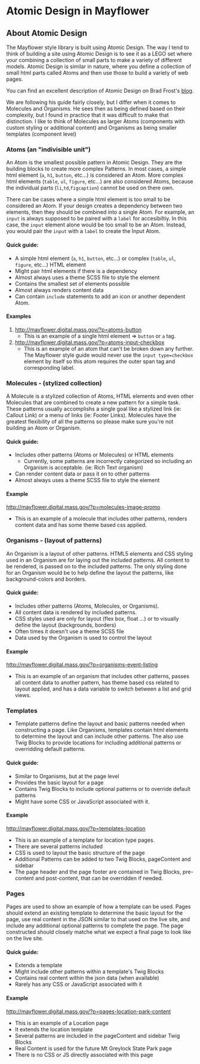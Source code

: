 # Atomic Design in Mayflower

## About Atomic Design
The Mayflower style library is built using Atomic Design. The way I tend to think of building a site using Atomic Design is to see it as a LEGO set where your combining a collection of small parts  to make a variety of different models.  Atomic Design is similar in nature, where you define a collection of small html parts called Atoms and then use those to build a variety of web pages. 

You can find an excellent description of Atomic Design on Brad Frost's [blog](http://atomicdesign.bradfrost.com/chapter-2/). 

We are following his guide fairly closely, but I differ when it comes to Molecules and Organisms. He sees then as being defined based on their complexity, but I found in practice that it was difficult to make that distinction.  I like to think of Molecules as larger Atoms (components with custom styling or additional content) and Organisms as being smaller templates (component level)  

### Atoms (an "indivisible unit")
An Atom is the smallest possible pattern in Atomic Design.  They are the building blocks to create more complex Patterns.  In most cases, a simple html element (`a`, `h1`, `button`, etc...) is considered an Atom.  More complex html elements (`table`, `ul`, `figure`, etc...) are also considered Atoms, because the individual parts (`li`,`td`,`figcaption`) cannot be used on there own.

There can be cases where a simple html element is too small to be considered an Atom.  If your design creates a dependency between two elements, then they should be combined into a single Atom.  For example, an `input` is always supposed to be paired with a `label` for accesibiltiy.  In this case, the `input` element alone would be too small to be an Atom.  Instead, you would pair the `input` with a `label` to create the Input Atom.


#### Quick guide:
* A simple html element (`a`, `h1`, `button`, etc...) or complex (`table`, `ul`, `figure`, etc...) HTML element
* Might pair html elements if there is a dependency
* Almost always uses a theme SCSS file to style the element
* Contains the smallest set of elements possible
* Almost always renders content data
* Can contain `include` statements to add an icon or another dependent Atom.

#### Examples
1. http://mayflower.digital.mass.gov/?p=atoms-button
    * This is an example of a single html element => `button` or `a` tag.
2. http://mayflower.digital.mass.gov/?p=atoms-input-checkbox
    * This is an example of an atom that can't be broken down any further.  The Mayflower style guide would never use the `input type=checkbox` element by itself so this atom requires the outer span tag and corresponding label. 


### Molecules - (stylized collection)
A Molecule is a stylized collection of Atoms, HTML elements and even other Molecules that are combined to create a new pattern for a simple task.  These patterns usually accomplishs a single goal like a stylized link (ie: Callout Link) or a menu of links (ie: Footer Links).  Molecules have the greatest flexibility of all the patterns so please make sure you're not building an Atom or Organism.

#### Quick guide:
* Includes other patterns (Atoms or Molecules) or HTML elements
  * Currently, some patterns are incorrectly categorized so including an Organism is acceptable. (ie: Rich Text organism)
* Can render content data or pass it on to other patterns
* Almost always uses a theme SCSS file to style the element

#### Example
http://mayflower.digital.mass.gov/?p=molecules-image-promo
* This is an example of a molecule that includes other patterns, renders content data and has some theme based css applied.


### Organisms - (layout of patterns)
An Organism is a layout of other patterns.  HTML5 elements and CSS styling used in an Organism are for laying out the included patterns.  All content to be rendered, is passed on to the included patterns.  The only styling done for an Organism would be to help define the layout the patterns, like background-colors and borders.

#### Quick guide:
* Includes other patterns (Atoms, Molecules, or Organisms).
* All content data is rendered by included patterns.
* CSS styles used are only for layout (flex box, float ...) or to visually define the layout (backgrounds, borders)
* Often times it doesn't use a theme SCSS file
* Data used by the Organism is used to control the layout

#### Example
http://mayflower.digital.mass.gov/?p=organisms-event-listing
* This is an example of an organism that includes other patterns, passes all content data to another pattern, has theme based css related to layout applied, and has a data variable to switch between a list and grid views.

### Templates
* Template patterns define the layout and basic patterns needed when constructing a page.  Like Organisms, templates contain html elements to determine the layout and can include other patterns.  The also use Twig Blocks to provide locations for including additional patterns or overridding default patterns.

#### Quick guide:
* Similar to Organisms, but at the page level
* Provides the basic layout for a page
* Contains Twig Blocks to include optional patterns or to override default patterns
* Might have some CSS or JavaScript associated with it.

#### Example
http://mayflower.digital.mass.gov/?p=templates-location
* This is an example of a template for location type pages.
* There are several patterns included
* CSS is used to layout the basic structure of the page
* Additional Patterns can be added to two Twig Blocks, pageContent and sidebar
* The page header and the page footer are contained in Twig Blocks, pre-content and post-content, that can be overridden if needed. 

### Pages
Pages are used to show an example of how a template can be used.  Pages should extend an existing template to determine the basic layout for the page, use real content in the JSON similar to that used on the live site, and include any additional optional patterns to complete the page.  The page constructed should closely matche what we expect a final page to look like on the live site.

#### Quick guide:
* Extends a template
* Might include other patterns within a template's Twig Blocks
* Contains real content within the json data (when available)
* Rarely has any CSS or JavaScript associated with it

#### Example
http://mayflower.digital.mass.gov/?p=pages-location-park-content
* This is an example of a Location page
* It extends the location template
* Several patterns are included in the pageContent and sidebar Twig Blocks
* Real Content is used for the future Mt Greylock State Park page
* There is no CSS or JS directly associated with this page
